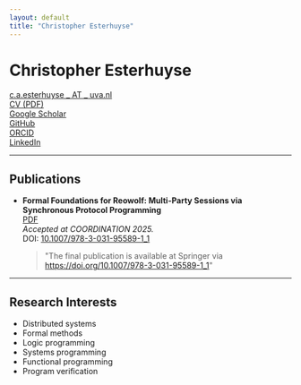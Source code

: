 ```yaml
---
layout: default
title: "Christopher Esterhuyse"
---
```


# Christopher Esterhuyse

[c.a.esterhuyse _ AT _ uva.nl](c.a.esterhuyseATuva.nl)  
[CV (PDF)](/cv.pdf)  
[Google Scholar](https://scholar.google.com/citations?user=A27CKwsAAAAJ)  
[GitHub](https://github.com/sirkibsirkib)  
[ORCID](https://orcid.org/0000-0002-9124-9092)  
[LinkedIn](https://www.linkedin.com/in/caesterhuyse)  

---

## Publications

- **Formal Foundations for Reowolf: Multi-Party Sessions via Synchronous Protocol Programming**  
  [PDF](/preprints/reowolf_foundations_preprint.pdf)  
  _Accepted at COORDINATION 2025._  
  DOI: [10.1007/978-3-031-95589-1_1](https://doi.org/10.1007/978-3-031-95589-1_1)  
  > "The final publication is available at Springer via https://doi.org/10.1007/978-3-031-95589-1_1"

---

## Research Interests

- Distributed systems
- Formal methods
- Logic programming
- Systems programming
- Functional programming
- Program verification